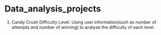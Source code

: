 # Data_analysis_projects

1. Candy Crush Difficulty Level. 
    Using user information(such as number of attempts and number of winning) to analyze the difficulty of each level.
